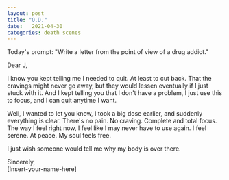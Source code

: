 ```yaml
---
layout: post
title: "O.D."
date:   2021-04-30
categories: death scenes
---
```

Today's prompt: "Write a letter from the point of view of a drug addict."

Dear J,

I know you kept telling me I needed to quit. At least to cut back. That the cravings might never go away, but they would lessen eventually if I just stuck with it. And I kept telling you that I don't have a problem, I just use this to focus, and I can quit anytime I want. 

Well, I wanted to let you know, I took a big dose earlier, and suddenly everything is clear. There's no pain. No craving. Complete and total focus. The way I feel right now, I feel like I may never have to use again. I feel serene. At peace. My soul feels free.

I just wish someone would tell me why my body is over there.

Sincerely,   
[Insert-your-name-here]
